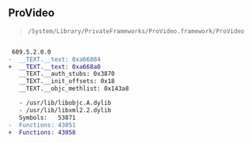 ## ProVideo

> `/System/Library/PrivateFrameworks/ProVideo.framework/ProVideo`

```diff

 609.5.2.0.0
-  __TEXT.__text: 0xa66884
+  __TEXT.__text: 0xa668a0
   __TEXT.__auth_stubs: 0x3870
   __TEXT.__init_offsets: 0x18
   __TEXT.__objc_methlist: 0x143a8

   - /usr/lib/libobjc.A.dylib
   - /usr/lib/libxml2.2.dylib
   Symbols:   53871
-  Functions: 43051
+  Functions: 43058
 

```
